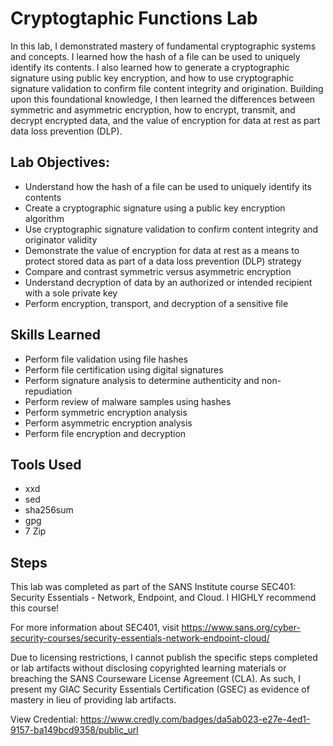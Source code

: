 # Cryptogtaphic Functions Lab
In this lab, I demonstrated mastery of fundamental cryptographic systems and concepts. I learned how the hash of a file can be used to uniquely identify its contents. I also learned 
how to generate a cryptographic signature using public key encryption, and how to use cryptographic signature validation to confirm file content integrity and origination. Building 
upon this foundational knowledge, I then learned the differences between symmetric and asymmetric encryption, how to encrypt, transmit, and decrypt encrypted data, and the value of 
encryption for data at rest as part data loss prevention (DLP).

## Lab Objectives:
- Understand how the hash of a file can be used to uniquely identify its contents
- Create a cryptographic signature using a public key encryption algorithm
- Use cryptographic signature validation to confirm content integrity and originator validity
- Demonstrate the value of encryption for data at rest as a means to protect stored data as part of a data loss prevention (DLP) strategy
- Compare and contrast symmetric versus asymmetric encryption
- Understand decryption of data by an authorized or intended recipient with a sole private key
- Perform encryption, transport, and decryption of a sensitive file

## Skills Learned
- Perform file validation using file hashes
- Perform file certification using digital signatures
- Perform signature analysis to determine authenticity and non-repudiation
- Perform review of malware samples using hashes
- Perform symmetric encryption analysis
- Perform asymmetric encryption analysis
- Perform file encryption and decryption

## Tools Used
- xxd
- sed
- sha256sum
- gpg
- 7 Zip

## Steps
This lab was completed as part of the SANS Institute course SEC401: Security Essentials - Network, Endpoint, and Cloud. I HIGHLY recommend this course!

For more information about SEC401, visit https://www.sans.org/cyber-security-courses/security-essentials-network-endpoint-cloud/

Due to licensing restrictions, I cannot publish the specific steps completed or lab artifacts without disclosing copyrighted learning materials or 
breaching the SANS Courseware License Agreement (CLA). As such, I present my GIAC Security Essentials Certification (GSEC) as evidence of mastery in lieu of
providing lab artifacts. 

View Credential: https://www.credly.com/badges/da5ab023-e27e-4ed1-9157-ba149bcd9358/public_url
